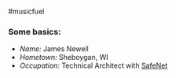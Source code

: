 #musicfuel

### Some basics:
- _Name:_ James Newell
- _Hometown:_ Sheboygan, WI
- _Occupation:_ Technical Architect with [SafeNet](http://www.safenetconsulting.com/)
